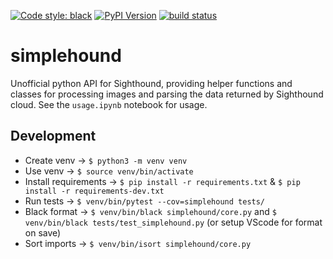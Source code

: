 [![Code style: black](https://img.shields.io/badge/code%20style-black-000000.svg)](https://github.com/ambv/black)
[![PyPI Version](https://img.shields.io/pypi/v/simplehound.svg)](https://pypi.org/project/simplehound/)
[![build status](http://img.shields.io/travis/robmarkcole/simplehound/master.svg?style=flat)](https://travis-ci.org/robmarkcole/simplehound)

# simplehound
Unofficial python API for Sighthound, providing helper functions and classes for processing images and parsing the data returned by Sighthound cloud. See the `usage.ipynb` notebook for usage.

## Development
* Create venv -> `$ python3 -m venv venv`
* Use venv -> `$ source venv/bin/activate`
* Install requirements -> `$ pip install -r requirements.txt` & `$ pip install -r requirements-dev.txt`
* Run tests -> `$ venv/bin/pytest --cov=simplehound tests/`
* Black format -> `$ venv/bin/black simplehound/core.py` and `$ venv/bin/black tests/test_simplehound.py` (or setup VScode for format on save)
* Sort imports -> `$ venv/bin/isort simplehound/core.py`